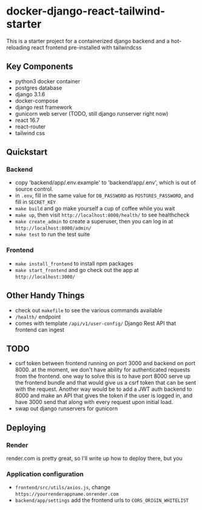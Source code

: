 # docker-django-react-tailwind-starter
This is a starter project for a containerized django backend and a hot-reloading react frontend pre-installed with tailwindcss

## Key Components
- python3 docker container
- postgres database
- django 3.1.6
- docker-compose
- django rest framework
- gunicorn web server (TODO, still django runserver right now)
- react 16.7
- react-router
- tailwind css

## Quickstart

### Backend
- copy 'backend/app/.env.example' to 'backend/app/.env', which is out of source control.
- in `.env`, fill in the same value for `DB_PASSWORD` as `POSTGRES_PASSWORD`, and fill in `SECRET_KEY`
- `make build` and go make yourself a cup of coffee while you wait
- `make up`, then visit `http://localhost:8000/health/` to see healthcheck 
- `make create_admin` to create a superuser, then you can log in at `http://localhost:8000/admin/`
- `make test` to run the test suite

### Frontend
- `make install_frontend` to install npm packages
- `make start_frontend` and go check out the app at `http://localhost:3000/`


## Other Handy Things
- check out `makefile` to see the various commands available
- `/health/` endpoint
- comes with template `/api/v1/user-config/` Django Rest API that frontend can ingest

## TODO
- csrf token between frontend running on port 3000 and backend on port 8000. at the moment, we don't have ability for authenticated requests from the frontend. one way to solve this is to have port 8000 serve up the frontend bundle and that would give us a csrf token that can be sent with the request. Another way would be to add a JWT auth backend to 8000 and make an API that gives the token if the user is logged in, and have 3000 send that along with every request upon initial load.
- swap out django runservers for gunicorn

## Deploying

### Render
render.com is pretty great, so I'll write up how to deploy there, but you 

### Application configuration
- `frontend/src/utils/axios.js`, change `https://yourrenderappname.onrender.com`
- `backend/app/settings` add the frontend urls to `CORS_ORIGIN_WHITELIST`

